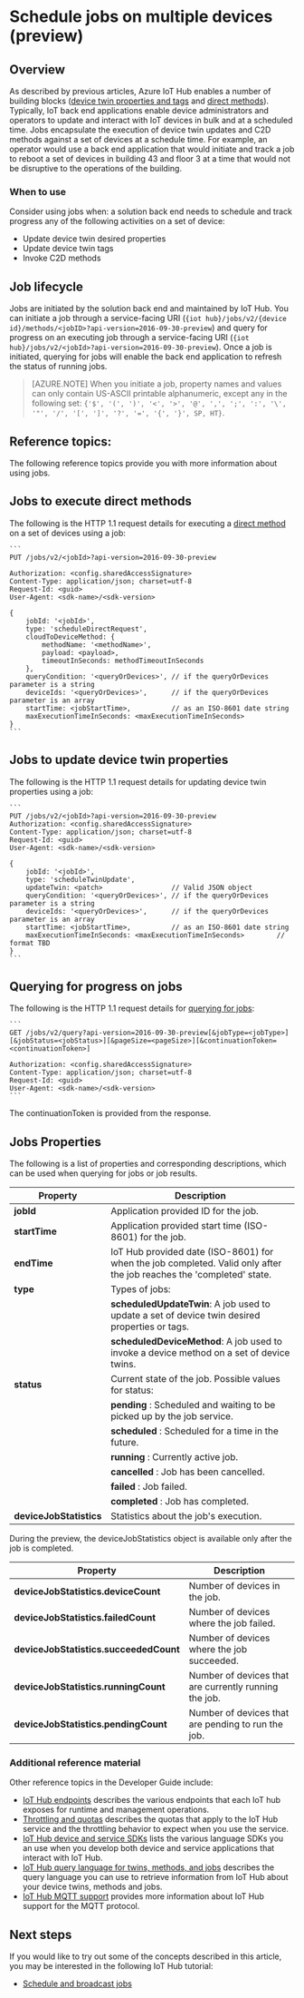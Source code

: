<properties
 pageTitle="Developer guide - jobs | Microsoft Azure"
 description="Azure IoT Hub developer guide - scheduling jobs to run on multiple devices connected to your hub"
 services="iot-hub"
 documentationCenter=".net"
 authors="juanjperez"
 manager="timlt"
 editor=""/>

<tags
 ms.service="iot-hub"
 ms.devlang="multiple"
 ms.topic="article"
 ms.tgt_pltfrm="na"
 ms.workload="na"
 ms.date="09/30/2016" 
 ms.author="juanpere"/>

# Schedule jobs on multiple devices (preview)

## Overview

As described by previous articles, Azure IoT Hub enables a number of building blocks ([device twin properties and tags][lnk-twin-devguide] and [direct methods][lnk-dev-methods]).  Typically, IoT back end applications enable device administrators and operators to update and interact with IoT devices in bulk and at a scheduled time.  Jobs encapsulate the execution of device twin updates and C2D methods against a set of devices at a schedule time.  For example, an operator would use a back end application that would initiate and track a job to reboot a set of devices in building 43 and floor 3 at a time that would not be disruptive to the operations of the building.

### When to use

Consider using jobs when: a solution back end needs to schedule and track progress any of the following activities on a set of device:

- Update device twin desired properties
- Update device twin tags
- Invoke C2D methods

## Job lifecycle

Jobs are initiated by the solution back end and maintained by IoT Hub.  You can initiate a job through a service-facing URI (`{iot hub}/jobs/v2/{device id}/methods/<jobID>?api-version=2016-09-30-preview`) and query for progress on an executing job through a service-facing URI (`{iot hub}/jobs/v2/<jobId>?api-version=2016-09-30-preview`).  Once a job is initiated, querying for jobs will enable the back end application to refresh the status of running jobs.

> [AZURE.NOTE] When you initiate a job, property names and values can only contain US-ASCII printable alphanumeric, except any in the following set: ``{'$', '(', ')', '<', '>', '@', ',', ';', ':', '\', '"', '/', '[', ']', '?', '=', '{', '}', SP, HT}``.

## Reference topics:

The following reference topics provide you with more information about using jobs.

## Jobs to execute direct methods

The following is the HTTP 1.1 request details for executing a [direct method][lnk-dev-methods] on a set of devices using a job:

    ```
    PUT /jobs/v2/<jobId>?api-version=2016-09-30-preview
    
    Authorization: <config.sharedAccessSignature>
    Content-Type: application/json; charset=utf-8
    Request-Id: <guid>
    User-Agent: <sdk-name>/<sdk-version>

    {
        jobId: '<jobId>',
        type: 'scheduleDirectRequest', 
        cloudToDeviceMethod: {
            methodName: '<methodName>',
            payload: <payload>,                 
            timeoutInSeconds: methodTimeoutInSeconds 
        },
        queryCondition: '<queryOrDevices>', // if the queryOrDevices parameter is a string
        deviceIds: '<queryOrDevices>',      // if the queryOrDevices parameter is an array
        startTime: <jobStartTime>,          // as an ISO-8601 date string
        maxExecutionTimeInSeconds: <maxExecutionTimeInSeconds>        
    }
    ```
    
## Jobs to update device twin properties

The following is the HTTP 1.1 request details for updating device twin properties using a job:

    ```
    PUT /jobs/v2/<jobId>?api-version=2016-09-30-preview
    Authorization: <config.sharedAccessSignature>
    Content-Type: application/json; charset=utf-8
    Request-Id: <guid>
    User-Agent: <sdk-name>/<sdk-version>

    {
        jobId: '<jobId>',
        type: 'scheduleTwinUpdate', 
        updateTwin: <patch>                 // Valid JSON object
        queryCondition: '<queryOrDevices>', // if the queryOrDevices parameter is a string
        deviceIds: '<queryOrDevices>',      // if the queryOrDevices parameter is an array
        startTime: <jobStartTime>,          // as an ISO-8601 date string
        maxExecutionTimeInSeconds: <maxExecutionTimeInSeconds>        // format TBD
    }
    ```

## Querying for progress on jobs

The following is the HTTP 1.1 request details for [querying for jobs][lnk-query]:

    ```
    GET /jobs/v2/query?api-version=2016-09-30-preview[&jobType=<jobType>][&jobStatus=<jobStatus>][&pageSize=<pageSize>][&continuationToken=<continuationToken>]
    
    Authorization: <config.sharedAccessSignature>
    Content-Type: application/json; charset=utf-8
    Request-Id: <guid>
    User-Agent: <sdk-name>/<sdk-version>
    ```
    
The continuationToken is provided from the response.  

## Jobs Properties

The following is a list of properties and corresponding descriptions, which can be used when querying for jobs or job results.

| Property | Description |
| -------------- | -----------------|
| **jobId** | Application provided ID for the job. |
| **startTime** | Application provided start time (ISO-8601) for the job. |
| **endTime** | IoT Hub provided date (ISO-8601) for when the job completed. Valid only after the job reaches the 'completed' state. | 
| **type** | Types of jobs: |
| | **scheduledUpdateTwin**: A job used to update a set of device twin desired properties or tags. |
| | **scheduledDeviceMethod**: A job used to invoke a device method on a set of device twins. |
| **status** | Current state of the job. Possible values for status: |
| | **pending** : Scheduled and waiting to be picked up by the job service. |
| | **scheduled** : Scheduled for a time in the future. |
| | **running** : Currently active job. |
| | **cancelled** : Job has been cancelled. |
| | **failed** : Job failed. |
| | **completed** : Job has completed. |
| **deviceJobStatistics** | Statistics about the job's execution. |

During the preview, the deviceJobStatistics object is available only after the job is completed.

| Property | Description |
| -------------- | -----------------|
| **deviceJobStatistics.deviceCount** | Number of devices in the job. |
| **deviceJobStatistics.failedCount** | Number of devices where the job failed. |
| **deviceJobStatistics.succeededCount** | Number of devices where the job succeeded. |
| **deviceJobStatistics.runningCount** | Number of devices that are currently running the job. |
| **deviceJobStatistics.pendingCount** | Number of devices that are pending to run the job. |


### Additional reference material

Other reference topics in the Developer Guide include:

- [IoT Hub endpoints][lnk-endpoints] describes the various endpoints that each IoT hub exposes for runtime and management operations.
- [Throttling and quotas][lnk-quotas] describes the quotas that apply to the IoT Hub service and the throttling behavior to expect when you use the service.
- [IoT Hub device and service SDKs][lnk-sdks] lists the various language SDKs you an use when you develop both device and service applications that interact with IoT Hub.
- [IoT Hub query language for twins, methods, and jobs][lnk-query] describes the query language you can use to retrieve information from IoT Hub about your device twins, methods and jobs.
- [IoT Hub MQTT support][lnk-devguide-mqtt] provides more information about IoT Hub support for the MQTT protocol.

## Next steps

If you would like to try out some of the concepts described in this article, you may be interested in the following IoT Hub tutorial:

- [Schedule and broadcast jobs][lnk-jobs-tutorial]

<!-- links and images -->

[lnk-endpoints]: iot-hub-devguide-endpoints.md
[lnk-quotas]: iot-hub-devguide-quotas-throttling.md
[lnk-sdks]: iot-hub-devguide-sdks.md
[lnk-query]: iot-hub-devguide-query-language.md
[lnk-devguide-mqtt]: iot-hub-mqtt-support.md
[lnk-jobs-tutorial]: iot-hub-schedule-jobs.md
[lnk-c2d-methods]: iot-hub-c2d-methods.md
[lnk-dev-methods]: iot-hub-devguide-direct-methods.md
[lnk-get-started-twin]: iot-hub-node-node-twin-getstarted.md
[lnk-twin-devguide]: iot-hub-devguide-device-twins.md
